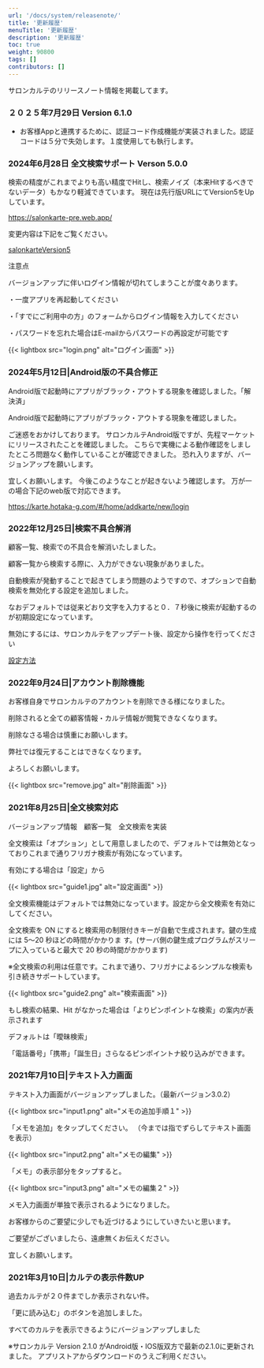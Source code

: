 ```yaml
---
url: '/docs/system/releasenote/'
title: '更新履歴'
menuTitle: '更新履歴'
description: '更新履歴'
toc: true
weight: 90800
tags: []
contributors: []
---
```



サロンカルテのリリースノート情報を掲載してます。

### ２０２５年7月29日 Version 6.1.0　


- お客様Appと連携するために、認証コード作成機能が実装されました。認証コードは５分で失効します。１度使用しても執行します。


### 2024年6月28日 全文検索サポート Verson 5.0.0


検索の精度がこれまでよりも高い精度でHitし、検索ノイズ（本来Hitするべきでないデータ）もかなり軽減できています。
現在は先行版URLにてVersion5をUpしています。

https://salonkarte-pre.web.app/

変更内容は下記をご覧ください。

[salonkarteVersion5](salonkarteVersion5.pdf)

注意点

バージョンアップに伴いログイン情報が切れてしまうことが度々あります。

・一度アプリを再起動してください

・「すでにご利用中の方」のフォームからログイン情報を入力してください

・パスワードを忘れた場合はE-mailからパスワードの再設定が可能です

{{< lightbox src="login.png" alt="ログイン画面" >}}


### 2024年5月12日|Android版の不具合修正

Android版で起動時にアプリがブラック・アウトする現象を確認しました。「解決済」


Android版で起動時にアプリがブラック・アウトする現象を確認しました。

ご迷惑をおかけしております。
サロンカルテAndroid版ですが、先程マーケットにリリースされたことを確認しました。
こちらで実機による動作確認をしましたところ問題なく動作していることが確認できました。
恐れ入りますが、バージョンアップを願いします。

宜しくお願いします。
今後このようなことが起きないよう確認します。
万が一の場合下記のweb版で対応できます。

https://karte.hotaka-g.com/#/home/addkarte/new/login


### 2022年12月25日|検索不具合解消

顧客一覧、検索での不具合を解消いたしました。

顧客一覧から検索する際に、入力ができない現象がありました。

自動検索が発動することで起きてしまう問題のようですので、オプションで自動検索を無効化する設定を追加しました。

なおデフォルトでは従来どおり文字を入力すると０．７秒後に検索が起動するのが初期設定になっています。

無効にするには、サロンカルテをアップデート後、設定から操作を行ってください

[設定方法](guide.pdf)



### 2022年9月24日|アカウント削除機能



お客様自身でサロンカルテのアカウントを削除できる様になりました。

削除されると全ての顧客情報・カルテ情報が閲覧できなくなります。

削除なさる場合は慎重にお願いします。

弊社では復元することはできなくなります。

よろしくお願いします。

{{< lightbox src="remove.jpg" alt="削除画面" >}}



### 2021年8月25日|全文検索対応

バージョンアップ情報　顧客一覧　全文検索を実装


全文検索は「オプション」として用意しましたので、デフォルトでは無効となっておりこれまで通りフリガナ検索が有効になっています。

有効にする場合は「設定」から

{{< lightbox src="guide1.jpg" alt="設定画面" >}}

全文検索機能はデフォルトでは無効になっています。設定から全文検索を有効にしてください。

全文検索を ON にすると検索用の制限付きキーが自動で生成されます。鍵の生成には 5〜20 秒ほどの時間がかかりま す。(サーバ側の鍵生成プログラムがスリープに入っていると最大で 20 秒の時間がかかります)

※全文検索の利用は任意です。これまで通り、フリガナによるシンプルな検索も引き続きサポートしています。

{{< lightbox src="guide2.png" alt="検索画面" >}}

もし検索の結果、Hit がなかった場合は「よりピンポイントな検索」の案内が表示されます

デフォルトは「曖昧検索」

「電話番号」「携帯」「誕生日」さらなるピンポイントナ絞り込みができます。



### 2021年7月10日|テキスト入力画面

テキスト入力画面がバージョンアップしました。（最新バージョン3.0.2）

{{< lightbox src="input1.png" alt="メモの追加手順１" >}}

「メモを追加」をタップしてください。
（今までは指でずらしてテキスト画面を表示）

{{< lightbox src="input2.png" alt="メモの編集" >}}

「メモ」の表示部分をタップすると。

{{< lightbox src="input3.png" alt="メモの編集２" >}}

メモ入力画面が単独で表示されるようになりました。

お客様からのご要望に少しでも近づけるようにしていきたいと思います。

ご要望がございましたら、遠慮無くお伝えください。

宜しくお願いします。


### 2021年3月10日|カルテの表示件数UP


過去カルテが２０件までしか表示されない件。

「更に読み込む」のボタンを追加しました。

すべてのカルテを表示できるようにバージョンアップしました

※サロンカルテ Version 2.1.0 がAndroid版・IOS版双方で最新の2.1.0に更新されました。
アプリストアからダウンロードのうえご利用ください。

